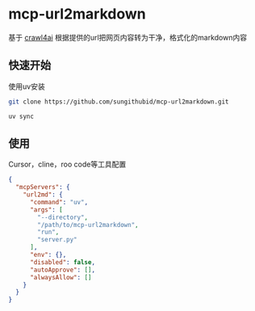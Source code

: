 # mcp-url2markdown
基于 [crawl4ai](https://github.com/unclecode/crawl4ai) 根据提供的url把网页内容转为干净，格式化的markdown内容

## 快速开始

使用uv安装

```bash
git clone https://github.com/sungithubid/mcp-url2markdown.git

uv sync
```


## 使用
Cursor，cline，roo code等工具配置

```json
{
  "mcpServers": {
    "url2md": {
      "command": "uv",
      "args": [
        "--directory",
        "/path/to/mcp-url2markdown",
        "run",
        "server.py"
      ],
      "env": {},
      "disabled": false,
      "autoApprove": [],
      "alwaysAllow": []
    }
  }
}
```

